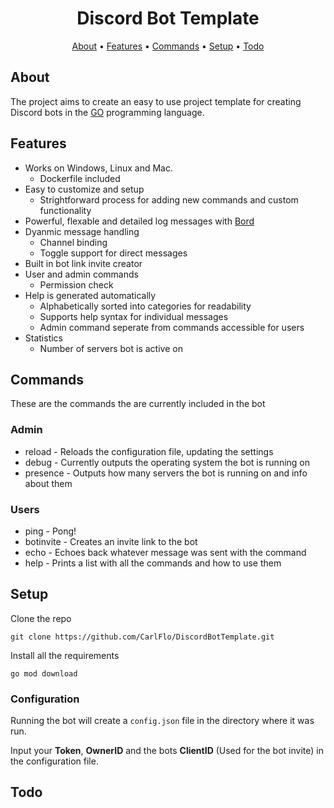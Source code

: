 <h1 align="center">
  Discord Bot Template
</h1>

<p align="center">
  <a href="#about">About</a>
  •
  <a href="#features">Features</a>
  •
  <a href="#commands">Commands</a>
  •
  <a href="#setup">Setup</a>
  •
  <a href="#todo">Todo</a>
</p>

## About
The project aims to create an easy to use project template for creating Discord bots in the [GO](https://golang.org/) programming language.

## Features

- Works on Windows, Linux and Mac.
    - Dockerfile included
- Easy to customize and setup
    - Strightforward process for adding new commands and custom functionality
- Powerful, flexable and detailed log messages with [Bord](https://github.com/CarlFlo/bord)
- Dyanmic message handling
    - Channel binding
    - Toggle support for direct messages 
- Built in bot link invite creator
- User and admin commands
    - Permission check
- Help is generated automatically
    - Alphabetically sorted into categories for readability
    - Supports help syntax for individual messages
    - Admin command seperate from commands accessible for users
- Statistics
    - Number of servers bot is active on

## Commands

These are the commands the are currently included in the bot

### Admin
* reload - Reloads the configuration file, updating the settings
* debug - Currently outputs the operating system the bot is running on
* presence - Outputs how many servers the bot is running on and info about them

### Users
* ping - Pong!
* botinvite - Creates an invite link to the bot
* echo - Echoes back whatever message was sent with the command
* help - Prints a list with all the commands and how to use them


## Setup

Clone the repo

```
git clone https://github.com/CarlFlo/DiscordBotTemplate.git
```

Install all the requirements

```
go mod download
```


### Configuration

Running the bot will create a `config.json` file in the directory where it was run.

Input your **Token**, **OwnerID** and the bots **ClientID** (Used for the bot invite) in the configuration file.

## Todo

